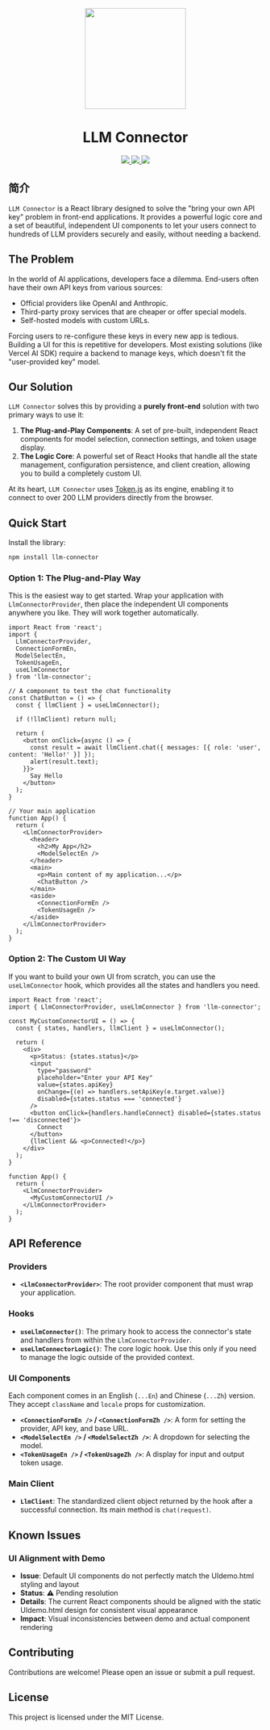 <p align="center">
  <img width="200px" src="https://raw.githubusercontent.com/Sithcighce/LLMadaptor4front/main/src/assets/logo.webp" />
  <h1 align="center">LLM Connector</h1>
</p>

<p align="center">
  <a href="https://github.com/Sithcighce/LLMadaptor4front/actions/workflows/ci-cd-pipeline.yml"> <img src="https://github.com/Sithcighce/LLMadaptor4front/actions/workflows/ci-cd-pipeline.yml/badge.svg" /> </a>
  <a href="https://www.npmjs.com/package/llm-connector"> <img src="https://img.shields.io/npm/v/llm-connector?logo=semver&label=version&color=%2331c854" /> </a>
  <a href="https://www.npmjs.com/package/llm-connector"> <img src="https://img.shields.io/badge/react-16--19-orange?logo=react&label=react" /> </a>
</p>

## 简介

`LLM Connector` is a React library designed to solve the "bring your own API key" problem in front-end applications. It provides a powerful logic core and a set of beautiful, independent UI components to let your users connect to hundreds of LLM providers securely and easily, without needing a backend.

## The Problem

In the world of AI applications, developers face a dilemma. End-users often have their own API keys from various sources:
- Official providers like OpenAI and Anthropic.
- Third-party proxy services that are cheaper or offer special models.
- Self-hosted models with custom URLs.

Forcing users to re-configure these keys in every new app is tedious. Building a UI for this is repetitive for developers. Most existing solutions (like Vercel AI SDK) require a backend to manage keys, which doesn't fit the "user-provided key" model.

## Our Solution

`LLM Connector` solves this by providing a **purely front-end** solution with two primary ways to use it:

1.  **The Plug-and-Play Components**: A set of pre-built, independent React components for model selection, connection settings, and token usage display.
2.  **The Logic Core**: A powerful set of React Hooks that handle all the state management, configuration persistence, and client creation, allowing you to build a completely custom UI.

At its heart, `LLM Connector` uses [Token.js](https://github.com/token-js/token.js) as its engine, enabling it to connect to over 200 LLM providers directly from the browser.

## Quick Start

Install the library:
```bash
npm install llm-connector
```

### Option 1: The Plug-and-Play Way

This is the easiest way to get started. Wrap your application with `LlmConnectorProvider`, then place the independent UI components anywhere you like. They will work together automatically.

```tsx
import React from 'react';
import {
  LlmConnectorProvider,
  ConnectionFormEn,
  ModelSelectEn,
  TokenUsageEn,
  useLlmConnector
} from 'llm-connector';

// A component to test the chat functionality
const ChatButton = () => {
  const { llmClient } = useLlmConnector();

  if (!llmClient) return null;

  return (
    <button onClick={async () => {
      const result = await llmClient.chat({ messages: [{ role: 'user', content: 'Hello!' }] });
      alert(result.text);
    }}>
      Say Hello
    </button>
  );
}

// Your main application
function App() {
  return (
    <LlmConnectorProvider>
      <header>
        <h2>My App</h2>
        <ModelSelectEn />
      </header>
      <main>
        <p>Main content of my application...</p>
        <ChatButton />
      </main>
      <aside>
        <ConnectionFormEn />
        <TokenUsageEn />
      </aside>
    </LlmConnectorProvider>
  );
}
```

### Option 2: The Custom UI Way

If you want to build your own UI from scratch, you can use the `useLlmConnector` hook, which provides all the states and handlers you need.

```tsx
import React from 'react';
import { LlmConnectorProvider, useLlmConnector } from 'llm-connector';

const MyCustomConnectorUI = () => {
  const { states, handlers, llmClient } = useLlmConnector();

  return (
    <div>
      <p>Status: {states.status}</p>
      <input
        type="password"
        placeholder="Enter your API Key"
        value={states.apiKey}
        onChange={(e) => handlers.setApiKey(e.target.value)}
        disabled={states.status === 'connected'}
      />
      <button onClick={handlers.handleConnect} disabled={states.status !== 'disconnected'}>
        Connect
      </button>
      {llmClient && <p>Connected!</p>}
    </div>
  );
}

function App() {
  return (
    <LlmConnectorProvider>
      <MyCustomConnectorUI />
    </LlmConnectorProvider>
  );
}
```

## API Reference

### Providers

-   **`<LlmConnectorProvider>`**: The root provider component that must wrap your application.

### Hooks

-   **`useLlmConnector()`**: The primary hook to access the connector's state and handlers from within the `LlmConnectorProvider`.
-   **`useLlmConnectorLogic()`**: The core logic hook. Use this only if you need to manage the logic outside of the provided context.

### UI Components

Each component comes in an English (`...En`) and Chinese (`...Zh`) version. They accept `className` and `locale` props for customization.

-   **`<ConnectionFormEn />` / `<ConnectionFormZh />`**: A form for setting the provider, API key, and base URL.
-   **`<ModelSelectEn />` / `<ModelSelectZh />`**: A dropdown for selecting the model.
-   **`<TokenUsageEn />` / `<TokenUsageZh />`**: A display for input and output token usage.

### Main Client

-   **`LlmClient`**: The standardized client object returned by the hook after a successful connection. Its main method is `chat(request)`.

## Known Issues

### UI Alignment with Demo
- **Issue**: Default UI components do not perfectly match the UIdemo.html styling and layout
- **Status**: ⚠️ Pending resolution
- **Details**: The current React components should be aligned with the static UIdemo.html design for consistent visual appearance
- **Impact**: Visual inconsistencies between demo and actual component rendering

## Contributing

Contributions are welcome! Please open an issue or submit a pull request.

## License

This project is licensed under the MIT License.